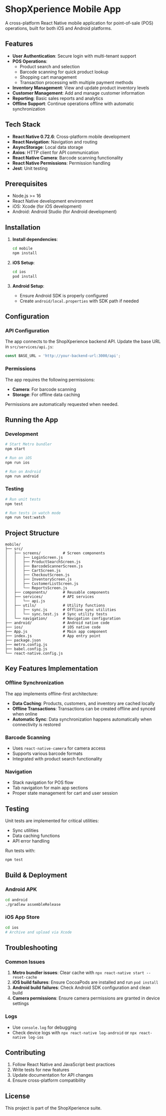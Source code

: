 # ShopXperience Mobile App

A cross-platform React Native mobile application for point-of-sale (POS) operations, built for both iOS and Android platforms.

## Features

- **User Authentication**: Secure login with multi-tenant support
- **POS Operations**:
  - Product search and selection
  - Barcode scanning for quick product lookup
  - Shopping cart management
  - Transaction processing with multiple payment methods
- **Inventory Management**: View and update product inventory levels
- **Customer Management**: Add and manage customer information
- **Reporting**: Basic sales reports and analytics
- **Offline Support**: Continue operations offline with automatic synchronization

## Tech Stack

- **React Native 0.72.6**: Cross-platform mobile development
- **React Navigation**: Navigation and routing
- **AsyncStorage**: Local data storage
- **Axios**: HTTP client for API communication
- **React Native Camera**: Barcode scanning functionality
- **React Native Permissions**: Permission handling
- **Jest**: Unit testing

## Prerequisites

- Node.js >= 16
- React Native development environment
- iOS: Xcode (for iOS development)
- Android: Android Studio (for Android development)

## Installation

1. **Install dependencies**:
   ```bash
   cd mobile
   npm install
   ```

2. **iOS Setup**:
   ```bash
   cd ios
   pod install
   ```

3. **Android Setup**:
   - Ensure Android SDK is properly configured
   - Create `android/local.properties` with SDK path if needed

## Configuration

### API Configuration

The app connects to the ShopXperience backend API. Update the base URL in `src/services/api.js`:

```javascript
const BASE_URL = 'http://your-backend-url:3000/api';
```

### Permissions

The app requires the following permissions:

- **Camera**: For barcode scanning
- **Storage**: For offline data caching

Permissions are automatically requested when needed.

## Running the App

### Development

```bash
# Start Metro bundler
npm start

# Run on iOS
npm run ios

# Run on Android
npm run android
```

### Testing

```bash
# Run unit tests
npm test

# Run tests in watch mode
npm run test:watch
```

## Project Structure

```
mobile/
├── src/
│   ├── screens/          # Screen components
│   │   ├── LoginScreen.js
│   │   ├── ProductSearchScreen.js
│   │   ├── BarcodeScannerScreen.js
│   │   ├── CartScreen.js
│   │   ├── CheckoutScreen.js
│   │   ├── InventoryScreen.js
│   │   ├── CustomerListScreen.js
│   │   └── ReportsScreen.js
│   ├── components/       # Reusable components
│   ├── services/         # API services
│   │   └── api.js
│   ├── utils/            # Utility functions
│   │   ├── sync.js       # Offline sync utilities
│   │   └── sync.test.js  # Sync utility tests
│   └── navigation/       # Navigation configuration
├── android/              # Android native code
├── ios/                  # iOS native code
├── App.js                # Main app component
├── index.js              # App entry point
├── package.json
├── metro.config.js
├── babel.config.js
└── react-native.config.js
```

## Key Features Implementation

### Offline Synchronization

The app implements offline-first architecture:

- **Data Caching**: Products, customers, and inventory are cached locally
- **Offline Transactions**: Transactions can be created offline and synced when online
- **Automatic Sync**: Data synchronization happens automatically when connectivity is restored

### Barcode Scanning

- Uses `react-native-camera` for camera access
- Supports various barcode formats
- Integrated with product search functionality

### Navigation

- Stack navigation for POS flow
- Tab navigation for main app sections
- Proper state management for cart and user session

## Testing

Unit tests are implemented for critical utilities:

- Sync utilities
- Data caching functions
- API error handling

Run tests with:
```bash
npm test
```

## Build & Deployment

### Android APK

```bash
cd android
./gradlew assembleRelease
```

### iOS App Store

```bash
cd ios
# Archive and upload via Xcode
```

## Troubleshooting

### Common Issues

1. **Metro bundler issues**: Clear cache with `npx react-native start --reset-cache`
2. **iOS build failures**: Ensure CocoaPods are installed and run `pod install`
3. **Android build failures**: Check Android SDK configuration and clean build
4. **Camera permissions**: Ensure camera permissions are granted in device settings

### Logs

- Use `console.log` for debugging
- Check device logs with `npx react-native log-android` or `npx react-native log-ios`

## Contributing

1. Follow React Native and JavaScript best practices
2. Write tests for new features
3. Update documentation for API changes
4. Ensure cross-platform compatibility

## License

This project is part of the ShopXperience suite.